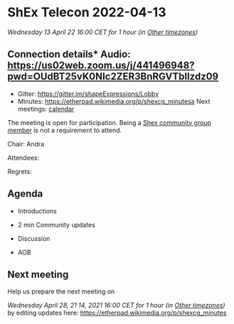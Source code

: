 # ShEx Telecon 2022-04-13
*Wednesday 13 April 22  16:00 CET for 1 hour (in [Other timezones](https://www.timeanddate.com/worldclock/fixedtime.html?msg=ShEx+CG&iso=20220413T16&p1=3759&p2=248&p3=304&p4=185&p5=4675&p6=233&p7=1272&p8=337&p9=312&ah=1))*

## Connection details* Audio: https://us02web.zoom.us/j/441496948?pwd=OUdBT25vK0NIc2ZER3BnRGVTblIzdz09
* Gitter: https://gitter.im/shapeExpressions/Lobby
* Minutes: https://etherpad.wikimedia.org/p/shexcg_minutesa
Next meetings: [calendar](https://calendar.google.com/event?action=TEMPLATE&tmeid=N2VyOGMyYjJnZTVma25qMWhlYWF2YmYycHFfMjAyMDAxMDhUMTMwMDAwWiBtaWNlbGlvLmJlX2FjM2xqNzNqdTA0YTY3OGIwaHRsMXBpamRvQGc&tmsrc=micelio.be_ac3lj73ju04a678b0htl1pijdo%40group.calendar.google.com&scp=ALL)

The meeting is open for participation. Being a [Shex community group member](https://www.w3.org/community/shex/participants) is not a requirement to attend.

Chair: Andra

Attendees: 

Regrets:

## Agenda

* Introductions

* 2 min Community updates

* Discussion

* AOB

## Next meeting
Help us prepare the next meeting on 

 *Wednesday April 28, 21 14, 2021 16:00 CET for 1 hour (in [Other timezones](https://www.timeanddate.com/worldclock/fixedtime.html?msg=ShEx+CG&iso=20210428T16&p1=195&ah=1))* by editing updates here:  https://etherpad.wikimedia.org/p/shexcg_minutes
